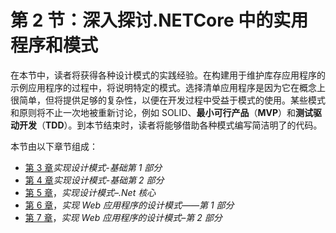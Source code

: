 # 第 2 节：深入探讨.NETCore 中的实用程序和模式

在本节中，读者将获得各种设计模式的实践经验。在构建用于维护库存应用程序的示例应用程序的过程中，将说明特定的模式。选择清单应用程序是因为它在概念上很简单，但将提供足够的复杂性，以便在开发过程中受益于模式的使用。某些模式和原则将不止一次地被重新讨论，例如 SOLID、**最小可行产品**（**MVP**）和**测试驱动开发**（**TDD**）。到本节结束时，读者将能够借助各种模式编写简洁明了的代码。

本节由以下章节组成：

*   [第 3 章](03.html)*实现设计模式-基础第 1 部分*
*   [第 4 章](04.html)*实现设计模式-基础第 2 部分*
*   [第 5 章](05.html)，*实现设计模式–.Net 核心*
*   [第 6 章](06.html)，*实现 Web 应用程序的设计模式——第 1 部分*
*   [第 7 章](07.html)，*实现 Web 应用程序的设计模式–第 2 部分*